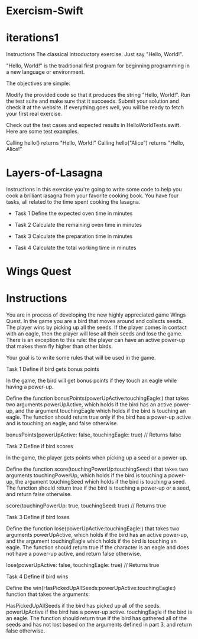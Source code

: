 # Exercism-Swift


# iterations1
Instructions
The classical introductory exercise. Just say "Hello, World!".

"Hello, World!" is the traditional first program for beginning programming in a new language or environment.

The objectives are simple:

Modify the provided code so that it produces the string "Hello, World!".
Run the test suite and make sure that it succeeds.
Submit your solution and check it at the website.
If everything goes well, you will be ready to fetch your first real exercise.

Check out the test cases and expected results in HelloWorldTests.swift. Here are some test examples.

Calling hello() returns "Hello, World!"
Calling hello("Alice") returns "Hello, Alice!"


# Layers-of-Lasagna 
Instructions
In this exercise you're going to write some code to help you cook a brilliant lasagna from your favorite cooking book. You have four tasks, all related to the time spent cooking the lasagna.

- Task 1
Define the expected oven time in minutes

- Task 2
Calculate the remaining oven time in minutes

- Task 3
Calculate the preparation time in minutes
- Task 4
Calculate the total working time in minutes


# Wings Quest

# Instructions
You are in process of developing the new highly appreciated game Wings Quest. In the game you are a bird that moves around and collects seeds. The player wins by picking up all the seeds. If the player comes in contact with an eagle, then the player will lose all their seeds and lose the game. There is an exception to this rule: the player can have an active power-up that makes them fly higher than other birds.

Your goal is to write some rules that will be used in the game.

Task 1
Define if bird gets bonus points

In the game, the bird will get bonus points if they touch an eagle while having a power-up.

Define the function bonusPoints(powerUpActive:touchingEagle:) that takes two arguments powerUpActive, which holds if the bird has an active power-up, and the argument touchingEagle which holds if the bird is touching an eagle. The function should return true only if the bird has a power-up active and is touching an eagle, and false otherwise.

bonusPoints(powerUpActive: false, touchingEagle: true)
// Returns false


Task 2
Define if bird scores

In the game, the player gets points when picking up a seed or a power-up.

Define the function score(touchingPowerUp:touchingSeed:) that takes two arguments touchingPowerUp, which holds if the bird is touching a power-up, the argument touchingSeed which holds if the bird is touching a seed. The function should return true if the bird is touching a power-up or a seed, and return false otherwise.

score(touchingPowerUp: true, touchingSeed: true)
// Returns true


Task 3
Define if bird loses

Define the function lose(powerUpActive:touchingEagle:) that takes two arguments powerUpActive, which holds if the bird has an active power-up, and the argument touchingEagle which holds if the bird is touching an eagle. The function should return true if the character is an eagle and does not have a power-up active, and return false otherwise.

lose(powerUpActive: false, touchingEagle: true)
// Returns true

Task 4
Define if bird wins

Define the win(HasPickedUpAllSeeds:powerUpActive:touchingEagle:) function that takes the arguments:

HasPickedUpAllSeeds if the bird has picked up all of the seeds.
powerUpActive if the bird has a power-up active.
touchingEagle if the bird is an eagle.
The function should return true if the bird has gathered all of the seeds and has not lost based on the arguments defined in part 3, and return false otherwise.


